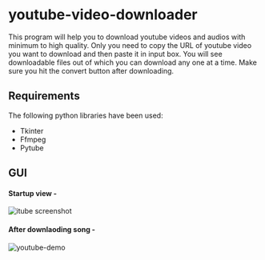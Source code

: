# youtube-video-downloader
This program will help you to download youtube videos and audios with minimum to high quality. Only you need to copy the URL of youtube video you want to download and then paste it in input box. You will see downloadable files out of which you can download any one at a time. Make sure you hit the convert button after downloading.

## Requirements
The following python libraries have been used:
- Tkinter
- Ffmpeg
- Pytube

## GUI 
#### Startup view -
![itube screenshot](https://user-images.githubusercontent.com/77235287/104356155-9bc3f000-5531-11eb-8753-ab0dfd58104f.png)

#### After downlaoding song -
![youtube-demo](https://user-images.githubusercontent.com/77235287/105701058-c188c600-5f2f-11eb-85b0-b833bba51da4.png)

